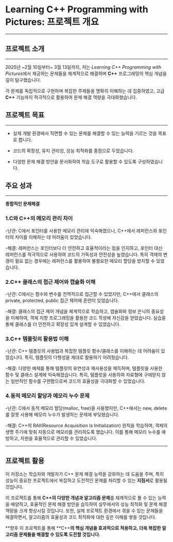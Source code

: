 # Learning C++ Programming with Pictures: 프로젝트 개요

 ---



## 프로젝트 소개

 ----
2025년 ~2월 10일부터~ 3월 13일까지, 저는 *Learning C++ Programming with 
Pictures*에서 제공하는 문제들을 체계적으로 해결하며 **C++** 프로그래밍의 핵심 개념을 깊이 탐구했습니다. 

각 문제를 독립적으로 구현하며 복잡한 주제들을 명확히 이해하는 데 집중하였고, 
고급 **C++** 기능까지 적극적으로 활용하여 문제 해결 역량을 극대화했습니다.



## 프로젝트 목표

-----

* 실제 개발 환경에서 직면할 수 있는 문제를 해결할 수 있는 능력을 기르는 것을 목표로 합니다.

* 코드의 확장성, 유지 관리성, 성능 최적화를 중점으로 두었습니다.
 
* 다양한 문제 해결 방안을 문서화하여 
 학습 도구로 활용할 수 있도록 구성하였습니다.



 ## 주요 성과

  ----

**종합적인 문제해결**

 ### 1.C와 C++의 메모리 관리 차이


 -난관: C에서 포인터를 사용한 메모리 관리에 익숙해졌으나, C++에서 레퍼런스와 포인터의 차이를 이해하는 데 어려움이 있었습니다.

 -해결: 레퍼런스는 포인터보다 더 안전하고 효율적이라는 점을 인지하고, 포인터 대신 레퍼런스를 적극적으로 사용하여 코드의 가독성과 안전성을 높였습니다. 
 특히 객체의 변경이 필요 없는 경우에는 레퍼런스를 활용하여 불필요한 메모리 할당을 방지할 수 있었습니다.



 

### 2.C++ 클래스의 접근 제어와 캡슐화 이해


-난관: C에서는 함수와 변수를 전역적으로 접근할 수 있었지만, C++에서 클래스의 private, protected, public 접근 제어에 혼란이 있었습니다.

-해결: 클래스의 접근 제어 개념을 체계적으로 학습하고, 캡슐화와 정보 은닉의 중요성을 이해하여, 객체 지향 프로그래밍을 활용한 코드 작성에 자신감을 얻었습니다. 
실습을 통해 클래스를 더 안전하고 확장성 있게 설계할 수 있었습니다.





### 3.C++ 템플릿의 활용법 이해

-난관: C++ 템플릿의 사용법과 복잡한 템플릿 함수/클래스를 이해하는 데 어려움이 있었습니다. 특히, 템플릿의 다형성을 제대로 활용하기 어려웠습니다.

-해결: 다양한 예제를 통해 템플릿의 유연성과 재사용성을 체득하며, 템플릿을 사용한 함수 및 클래스 설계에 익숙해졌습니다. 
특히, 템플릿을 사용하여 자료형에 구애받지 않는 일반적인 함수를 구현함으로써 코드의 효율성을 극대화할 수 있었습니다.





### 4.동적 메모리 할당과 메모리 누수 문제

-난관: C에서 동적 메모리 할당(malloc, free)을 사용했지만, C++에서는 new, delete를 잘못 사용해 메모리 누수가 발생하는 문제에 부딪혔습니다.

-해결: C++의 RAII(Resource Acquisition Is Initialization) 원칙을 학습하여, 객체의 생명 주기에 맞춰 자동으로 메모리를 관리하도록 했습니다. 
이를 통해 메모리 누수를 예방하고, 자원을 효율적으로 관리할 수 있었습니다.




------



## 프로젝트 활용

이 저장소는 학습자와 개발자가 C++ 문제 해결 능력을 강화하는 데 도움을 주며, 특히 성능이 중요한 프로젝트에서 복잡하고 도전적인 문제를 처리할 수 있는 **지침서**로 활용될 것입니다.

이 프로젝트를 통해 **C++의 다양한 개념과 알고리즘 문제**를 체계적으로 풀 수 있는 능력을 배양하고, 
효율적인 문제 해결 방안을 습득하여 실무에서의 성능 최적화 및 문제 해결 역량을 크게 향상시킬 것입니다. 
또한, 실제 프로젝트 환경에서 겪을 수 있는 문제들을 해결하면서, 알고리즘의 효율성과 코드 최적화에 대한 깊은 이해를 쌓을 것입니다.

**향후 이 프로젝트를 통해 **C++**의 핵심 개념을 효과적으로 적용하고, 더욱 복잡한 알고리즘 문제들을 해결할 수 있도록 도전할 것입니다.**
